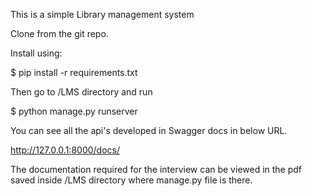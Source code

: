 This is a simple Library management system

Clone from the git repo.

Install using:

$ pip install -r requirements.txt

Then go to /LMS directory and run

$ python manage.py runserver

You can see all the api's developed in Swagger docs in below URL.

http://127.0.0.1:8000/docs/

The documentation required for the interview can be viewed in the pdf saved inside /LMS directory where manage.py file is there.